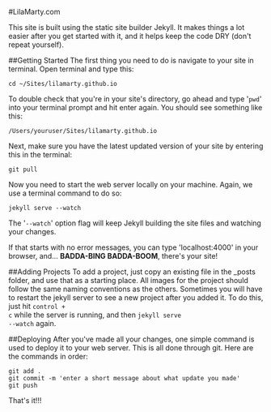 #LilaMarty.com

This site is built using the static site builder Jekyll. It makes things a lot easier after you get started with it, and it helps keep the code DRY (don't repeat yourself).

##Getting Started
The first thing you need to do is navigate to your site in terminal. Open terminal and type this:

	cd ~/Sites/lilamarty.github.io
	
To double check that you're in your site's directory, go ahead and type '<code>pwd</code>' into your terminal prompt and hit enter again. You should see something like this:

	/Users/youruser/Sites/lilamarty.github.io

Next, make sure you have the latest updated version of your site by entering this in the terminal:

	git pull

Now you need to start the web server locally on your machine. Again, we use a terminal command to do so:
	
	jekyll serve --watch
	
The '<code>--watch</code>' option flag will keep Jekyll building the site files and watching your changes.

If that starts with no error messages, you can type 'localhost:4000' in your browser, and... **BADDA-BING BADDA-BOOM**, there's your site!

##Adding Projects
To add a project, just copy an existing file in the _posts folder, and use that as a starting place. All images for the project should follow the same naming conventions as the others. Sometimes you will have to restart the jekyll server to see a new project after you added it. To do this, just hit <code>control + c</code> while the server is running, and then <code>jekyll serve --watch</code> again.

##Deploying
After you've made all your changes, one simple command is used to deploy it to your web server. This is all done through git. Here are the commands in order:

	git add .
	git commit -m 'enter a short message about what update you made'
	git push
	
That's it!!!
